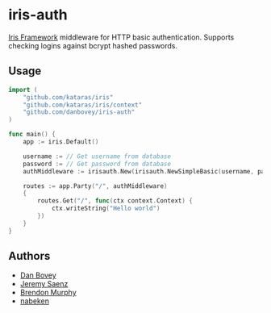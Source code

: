 # iris-auth

[Iris Framework](https://github.com/kataras/iris) middleware for HTTP basic authentication. Supports checking logins against bcrypt hashed passwords.

## Usage

```go
import (
    "github.com/kataras/iris"
	"github.com/kataras/iris/context"
    "github.com/danbovey/iris-auth"
)

func main() {
    app := iris.Default()

    username := // Get username from database
	password := // Get password from database
	authMiddleware := irisauth.New(irisauth.NewSimpleBasic(username, password))

    routes := app.Party("/", authMiddleware)
    {
		routes.Get("/", func(ctx context.Context) {
			ctx.writeString("Hello world")
		})
	}
}
```

## Authors

* [Dan Bovey](https://github.com/danbovey)
* [Jeremy Saenz](http://github.com/codegangsta)
* [Brendon Murphy](http://github.com/bemurphy)
* [nabeken](https://github.com/nabeken)
